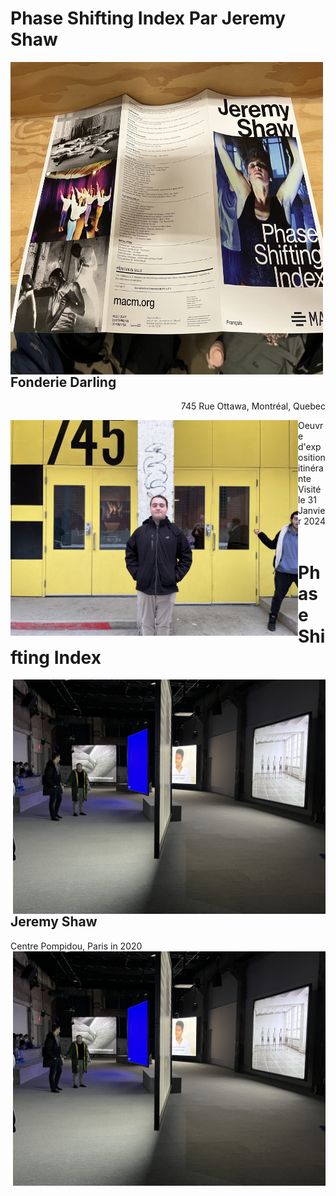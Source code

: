 # Phase Shifting Index Par Jeremy Shaw
<img align="left" width="500" height="500" src="media/brochure_complete.jpg">

## Fonderie Darling
<p align="right">745 Rue Ottawa, Montréal, Quebec</p>
<img align="left" width="460" src="media/entrer_fonderie_darling.jpg">

Oeuvre d'exposition itinérante <br>
Visité le 31 Janvier 2024 <br>
<br>
# Phase Shifting Index
<img align="right" width="500" src="media/vue_ensemble_oeuvre.jpg">

## Jeremy Shaw
Centre Pompidou, Paris in 2020
<img align="right" width="500" src="media/vue_ensemble_oeuvre.jpg">
